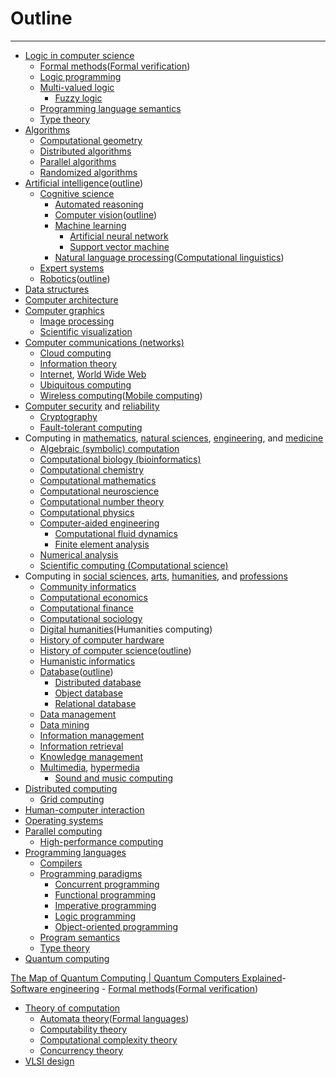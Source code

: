# Outline

---

- [Logic in computer science](https://en.wikipedia.org/wiki/Logic_in_computer_science)
  - [Formal methods](https://en.wikipedia.org/wiki/Formal_methods)([Formal verification](https://en.wikipedia.org/wiki/Formal_verification))
  - [Logic programming](https://en.wikipedia.org/wiki/Logic_programming)
  - [Multi-valued logic](https://en.wikipedia.org/wiki/Multi-valued_logic)
    - [Fuzzy logic](https://en.wikipedia.org/wiki/Fuzzy_logic)
  - [Programming language semantics](https://en.wikipedia.org/wiki/Formal_semantics_of_programming_languages)
  - [Type theory](https://en.wikipedia.org/wiki/Type_theory)
- [Algorithms](https://en.wikipedia.org/wiki/Algorithm)
  - [Computational geometry](https://en.wikipedia.org/wiki/Computational_geometry)
  - [Distributed algorithms](https://en.wikipedia.org/wiki/Distributed_algorithms)
  - [Parallel algorithms](https://en.wikipedia.org/wiki/Parallel_algorithms)
  - [Randomized algorithms](https://en.wikipedia.org/wiki/Randomized_algorithms)
- [Artificial intelligence](https://en.wikipedia.org/wiki/Artificial_intelligence)([outline](https://en.wikipedia.org/wiki/Outline_of_artificial_intelligence))
  - [Cognitive science](https://en.wikipedia.org/wiki/Cognitive_science)
    - [Automated reasoning](https://en.wikipedia.org/wiki/Automated_reasoning)
    - [Computer vision](https://en.wikipedia.org/wiki/Computer_vision)([outline](https://en.wikipedia.org/wiki/Outline_of_computer_vision))
    - [Machine learning](https://en.wikipedia.org/wiki/Machine_learning)
      - [Artificial neural network](https://en.wikipedia.org/wiki/Artificial_neural_network)
      - [Support vector machine](https://en.wikipedia.org/wiki/Support_vector_machine)
    - [Natural language processing](https://en.wikipedia.org/wiki/Natural_language_processing)([Computational linguistics](https://en.wikipedia.org/wiki/Computational_linguistics))
  - [Expert systems](https://en.wikipedia.org/wiki/Expert_systems)
  - [Robotics](https://en.wikipedia.org/wiki/Robotics)([outline](https://en.wikipedia.org/wiki/Outline_of_robotics))
- [Data structures](https://en.wikipedia.org/wiki/Data_structures)
- [Computer architecture](https://en.wikipedia.org/wiki/Computer_architecture)
- [Computer graphics](https://en.wikipedia.org/wiki/Computer_graphics)
  - [Image processing](https://en.wikipedia.org/wiki/Image_processing)
  - [Scientific visualization](https://en.wikipedia.org/wiki/Scientific_visualization)
- [Computer communications (networks)](https://en.wikipedia.org/wiki/Computer_networking)
  - [Cloud computing](https://en.wikipedia.org/wiki/Cloud_computing)
  - [Information theory](https://en.wikipedia.org/wiki/Information_theory)
  - [Internet](https://en.wikipedia.org/wiki/Internet), [World Wide Web](https://en.wikipedia.org/wiki/World_Wide_Web)
  - [Ubiquitous computing](https://en.wikipedia.org/wiki/Ubiquitous_computing)
  - [Wireless computing](https://en.wikipedia.org/wiki/Wireless_computing)([Mobile computing](https://en.wikipedia.org/wiki/Mobile_computing))
- [Computer security](https://en.wikipedia.org/wiki/Computer_security) and [reliability](https://en.wikipedia.org/wiki/High_availability)
  - [Cryptography](https://en.wikipedia.org/wiki/Cryptography)
  - [Fault-tolerant computing](https://en.wikipedia.org/wiki/Fault-tolerant_system)
- Computing in [mathematics](https://en.wikipedia.org/wiki/Mathematics), [natural sciences](https://en.wikipedia.org/wiki/Natural_science), [engineering](https://en.wikipedia.org/wiki/Engineering), and [medicine](https://en.wikipedia.org/wiki/Medicine)
  - [Algebraic (symbolic) computation](https://en.wikipedia.org/wiki/Symbolic_computation)
  - [Computational biology (bioinformatics)](https://en.wikipedia.org/wiki/Computational_biology)
  - [Computational chemistry](https://en.wikipedia.org/wiki/Computational_chemistry)
  - [Computational mathematics](https://en.wikipedia.org/wiki/Computational_mathematics)
  - [Computational neuroscience](https://en.wikipedia.org/wiki/Computational_neuroscience)
  - [Computational number theory](https://en.wikipedia.org/wiki/Computational_number_theory)
  - [Computational physics](https://en.wikipedia.org/wiki/Computational_physics)
  - [Computer-aided engineering](https://en.wikipedia.org/wiki/Computer-aided_engineering)
    - [Computational fluid dynamics](https://en.wikipedia.org/wiki/Computational_fluid_dynamics)
    - [Finite element analysis](https://en.wikipedia.org/wiki/Finite_element_analysis)
  - [Numerical analysis](https://en.wikipedia.org/wiki/Numerical_analysis)
  - [Scientific computing (Computational science)](https://en.wikipedia.org/wiki/Scientific_computing)
- Computing in [social sciences](https://en.wikipedia.org/wiki/Social_science), [arts](https://en.wikipedia.org/wiki/The_arts), [humanities](https://en.wikipedia.org/wiki/Humanities), and [professions](https://en.wikipedia.org/wiki/Profession)
  - [Community informatics](https://en.wikipedia.org/wiki/Community_informatics)
  - [Computational economics](https://en.wikipedia.org/wiki/Computational_economics)
  - [Computational finance](https://en.wikipedia.org/wiki/Computational_finance)
  - [Computational sociology](https://en.wikipedia.org/wiki/Computational_sociology)
  - [Digital humanities](https://en.wikipedia.org/wiki/Digital_humanities)(Humanities computing)
  - [History of computer hardware](https://en.wikipedia.org/wiki/History_of_computer_hardware)
  - [History of computer science](https://en.wikipedia.org/wiki/History_of_computer_science)([outline](https://en.wikipedia.org/wiki/Outline_of_computer_science#History_of_computer_science))
  - [Humanistic informatics](https://en.wikipedia.org/wiki/Humanistic_informatics)
  - [Database](https://en.wikipedia.org/wiki/Database)([outline](https://en.wikipedia.org/wiki/Outline_of_databases))
    - [Distributed database](https://en.wikipedia.org/wiki/Distributed_database)
    - [Object database](https://en.wikipedia.org/wiki/Object_database)
    - [Relational database](https://en.wikipedia.org/wiki/Relational_database)
  - [Data management](https://en.wikipedia.org/wiki/Data_management)
  - [Data mining](https://en.wikipedia.org/wiki/Data_mining)
  - [Information management](https://en.wikipedia.org/wiki/Information_management)
  - [Information retrieval](https://en.wikipedia.org/wiki/Information_retrieval)
  - [Knowledge management](https://en.wikipedia.org/wiki/Knowledge_management)
  - [Multimedia](https://en.wikipedia.org/wiki/Multimedia), [hypermedia](https://en.wikipedia.org/wiki/Hypermedia)
    - [Sound and music computing](https://en.wikipedia.org/wiki/Sound_and_music_computing)
- [Distributed computing](https://en.wikipedia.org/wiki/Distributed_computing)
  - [Grid computing](https://en.wikipedia.org/wiki/Grid_computing)
- [Human-computer interaction](https://en.wikipedia.org/wiki/Human-computer_interaction)
- [Operating systems](https://en.wikipedia.org/wiki/Operating_systems)
- [Parallel computing](https://en.wikipedia.org/wiki/Parallel_computing)
  - [High-performance computing](https://en.wikipedia.org/wiki/High-performance_computing)
- [Programming languages](https://en.wikipedia.org/wiki/Programming_languages)
  - [Compilers](https://en.wikipedia.org/wiki/Compilers)
  - [Programming paradigms](https://en.wikipedia.org/wiki/Programming_paradigms)
    - [Concurrent programming](https://en.wikipedia.org/wiki/Concurrent_programming_language)
    - [Functional programming](https://en.wikipedia.org/wiki/Functional_programming)
    - [Imperative programming](https://en.wikipedia.org/wiki/Imperative_programming)
    - [Logic programming](https://en.wikipedia.org/wiki/Logic_programming)
    - [Object-oriented programming](https://en.wikipedia.org/wiki/Object-oriented_programming)
  - [Program semantics](https://en.wikipedia.org/wiki/Program_semantics)
  - [Type theory](https://en.wikipedia.org/wiki/Type_theory)
- [Quantum computing](https://en.wikipedia.org/wiki/Quantum_computing)

[The Map of Quantum Computing | Quantum Computers Explained](https://youtu.be/-UlxHPIEVqA)-  [Software engineering](https://en.wikipedia.org/wiki/Software_engineering)
    -  [Formal methods](https://en.wikipedia.org/wiki/Formal_methods)([Formal verification](https://en.wikipedia.org/wiki/Formal_verification))

- [Theory of computation](https://en.wikipedia.org/wiki/Theory_of_computation)
  - [Automata theory](https://en.wikipedia.org/wiki/Automata_theory)([Formal languages](https://en.wikipedia.org/wiki/Formal_languages))
  - [Computability theory](https://en.wikipedia.org/wiki/Computability_theory_(computer_science))
  - [Computational complexity theory](https://en.wikipedia.org/wiki/Computational_complexity_theory)
  - [Concurrency theory](https://en.wikipedia.org/wiki/Concurrency_(computer_science)#Theory)
- [VLSI design](https://en.wikipedia.org/wiki/Very-large-scale_integration)
